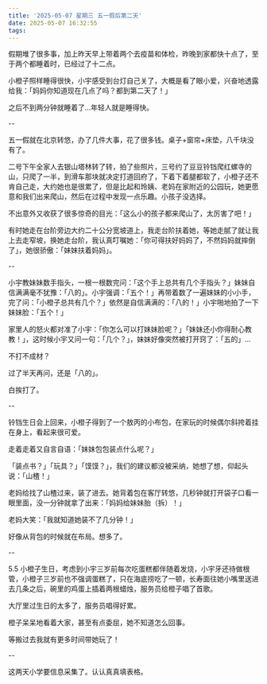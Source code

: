 ```yaml
---
title: '2025-05-07 星期三 五一假后第二天'
date: 2025-05-07 16:32:55
tags:
---
```


假期堆了很多事，加上昨天早上带着两个去疫苗和体检，昨晚到家都快十点了，至于两个都睡着时，已经过了十二点。

小橙子照样睡得很快，小宇感受到台灯自己关了，大概是看了眼小爱，兴奋地透露给我：「妈妈你知道现在几点了吗？都到第二天了！」

之后不到两分钟就睡着了...年轻人就是睡得快。

--

五一假就在北京转悠，办了几件大事，花了很多钱。桌子+窗帘+床垫，八千块没有了。

二号下午全家人去银山塔林转了转，拍了些照片，三号约了豆豆铃铛爬红螺寺的山，只爬了一半，到滑车那块就决定打道回府了，下着下着腿都软了，小橙子还不肯自己走，大约她也是很累了，但是比起和玲姨、老妈在家附近的公园玩，她更愿意和我们出来爬山，然后在过程中发现一点乐趣。小孩子没选择。

不出意外又收获了很多惊奇的目光：「这么小的孩子都来爬山了，太厉害了吧！」

有时她走在台阶旁边大约二十公分宽坡道上，我走台阶扶着她，等她走腻了就让我上去走窄坡，换她走台阶，我认真叮嘱她：「你可得扶好妈妈了，不然妈妈就摔倒了」，她很骄傲：「妹妹扶着妈妈」。

--

小宇教妹妹数手指头，一根一根数完问：「这个手上总共有几个手指头？」妹妹自信满满毫不犹豫：「八的」。小宇强调：「五个！」再带着数了一遍妹妹的小小手，完了问：「小橙子总共有几个？」依然是自信满满的：「八的！」小宇啪地拍了一下妹妹脸：「五个！」

家里人的怒火都对准了小宇：「你怎么可以打妹妹脸呢？」「妹妹还小你得耐心教教！」，这时候小宇又问一句：「几个？」，妹妹好像突然被打开窍了：「五的」...

不打不成材？

过了半天再问，还是「八的」。

白挨打了。

--

铃铛生日会上回来，小橙子得到了一个敖丙的小布包，在家玩的时候偶尔斜挎着挂在身上，看起来很可爱。

走着走着又自言自语：「妹妹包包装点什么呢？」

「装点书？」「玩具？」「馍馍？」，我们的建议都没被采纳，她想了想，仰起头说：「山楂！」

老妈给找了山楂过来，装了进去。她背着包在客厅转悠，几秒钟就打开袋子口看一眼里面，没一分钟就拿了出来：「妈妈给妹妹胎（拆）！」

老妈大笑：「我就知道她装不了几分钟！」

好像从背包的时候就在布局。想多了。

--

5.5 小橙子生日，考虑到小宇三岁前每次吃蛋糕都伴随着发烧，小宇牙还待做根管，小橙子三岁前也不强调蛋糕了，只在海底捞吃了一顿，长寿面往她小嘴里送进去几条之后，碗里的鸡蛋上插着两根蜡烛，服务员给橙子唱了首歌。

大厅里过生日的太多了，服务员唱得好累。

橙子呆呆地看着大家，甚至有点委屈，她不知道怎么回事。

等搬过去我就有更多时间带她玩了！

--

这两天小学要信息采集了。认认真真填表格。


